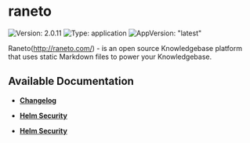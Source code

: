 # raneto

![Version: 2.0.11](https://img.shields.io/badge/Version-2.0.11-informational?style=flat-square) ![Type: application](https://img.shields.io/badge/Type-application-informational?style=flat-square) ![AppVersion: "latest"](https://img.shields.io/badge/AppVersion-"latest"-informational?style=flat-square)

Raneto(http://raneto.com/) - is an open source Knowledgebase platform that uses static Markdown files to power your Knowledgebase.

## Available Documentation

- [**Changelog**](CHANGELOG)

- [**Helm Security**](container-security)

- [**Helm Security**](helm-security)

